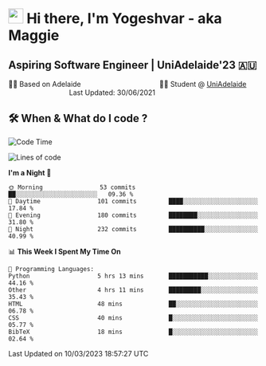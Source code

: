 <h1><img src="https://emojis.slackmojis.com/emojis/images/1531849430/4246/blob-sunglasses.gif?1531849430" width="30"/> Hi there, I'm Yogeshvar - aka Maggie</h1>

## Aspiring Software Engineer | UniAdelaide'23 🇦🇺  
🏂🏻  Based on Adelaide &nbsp;&nbsp;&nbsp;&nbsp;&nbsp;&nbsp;&nbsp;&nbsp;&nbsp;&nbsp;&nbsp;&nbsp;&nbsp;&nbsp;&nbsp;&nbsp;&nbsp;&nbsp;&nbsp;&nbsp;&nbsp;&nbsp;&nbsp;&nbsp;&nbsp;&nbsp;&nbsp;&nbsp;&nbsp;&nbsp;&nbsp;&nbsp;&nbsp;&nbsp;&nbsp;&nbsp;&nbsp;&nbsp;&nbsp;👨‍💻 Student @ [UniAdelaide](https://www.adelaide.edu.au)   &nbsp;&nbsp;&nbsp;&nbsp;&nbsp;&nbsp;&nbsp;&nbsp;&nbsp;&nbsp;&nbsp;&nbsp;&nbsp;&nbsp;&nbsp;&nbsp;&nbsp;&nbsp;&nbsp;&nbsp;&nbsp;&nbsp;&nbsp;&nbsp;&nbsp;&nbsp;&nbsp;&nbsp;&nbsp;&nbsp;&nbsp;Last Updated: 30/06/2021

## 🛠 When & What do I code ?  

<!--START_SECTION:waka-->
![Code Time](http://img.shields.io/badge/Code%20Time-1%2C985%20hrs%2013%20mins-blue)

![Lines of code](https://img.shields.io/badge/From%20Hello%20World%20I%27ve%20Written-3.3%20million%20lines%20of%20code-blue)

**I'm a Night 🦉** 

```text
🌞 Morning                53 commits          ██░░░░░░░░░░░░░░░░░░░░░░░   09.36 % 
🌆 Daytime                101 commits         ████░░░░░░░░░░░░░░░░░░░░░   17.84 % 
🌃 Evening                180 commits         ████████░░░░░░░░░░░░░░░░░   31.80 % 
🌙 Night                  232 commits         ██████████░░░░░░░░░░░░░░░   40.99 % 
```


📊 **This Week I Spent My Time On** 

```text
💬 Programming Languages: 
Python                   5 hrs 13 mins       ███████████░░░░░░░░░░░░░░   44.16 % 
Other                    4 hrs 11 mins       █████████░░░░░░░░░░░░░░░░   35.43 % 
HTML                     48 mins             ██░░░░░░░░░░░░░░░░░░░░░░░   06.78 % 
CSS                      40 mins             █░░░░░░░░░░░░░░░░░░░░░░░░   05.77 % 
BibTeX                   18 mins             █░░░░░░░░░░░░░░░░░░░░░░░░   02.64 % 
```


 Last Updated on 10/03/2023 18:57:27 UTC
<!--END_SECTION:waka-->
